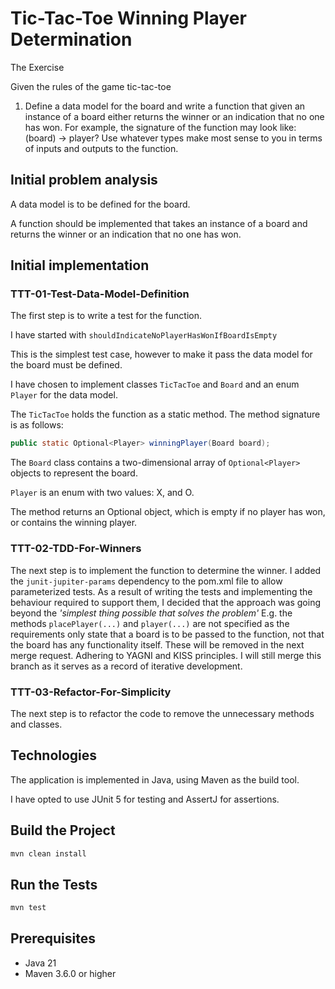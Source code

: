 # Tic-Tac-Toe Winning Player Determination
The Exercise

Given the rules of the game tic-tac-toe
1. Define a data model for the board and write a function that given an instance of a board
   either returns the winner or an indication that no one has won. For example, the
   signature of the function may look like:
   (board) -> player?
   Use whatever types make most sense to you in terms of inputs and outputs to the
   function.
## Initial problem analysis
A data model is to be defined for the board.

A function should be implemented that takes an instance of a board and returns the winner or an indication that no one has won.

## Initial implementation
### TTT-01-Test-Data-Model-Definition
The first step is to write a test for the function.

I have started with ```shouldIndicateNoPlayerHasWonIfBoardIsEmpty```

This is the simplest test case, however to make it pass the data model for the board must be defined. 

I have chosen to implement classes ```TicTacToe``` and ```Board``` and an enum ```Player``` for the data model.

The ```TicTacToe``` holds the function as a static method. The method signature is as follows:
```java
public static Optional<Player> winningPlayer(Board board);
```

The ```Board``` class contains a two-dimensional array of ```Optional<Player>``` objects to represent the board.

```Player``` is an enum with two values: X, and O.

The method returns an Optional<Player> object, which is empty if no player has won, or contains the winning player.

### TTT-02-TDD-For-Winners
The next step is to implement the function to determine the winner.
I added the ```junit-jupiter-params``` dependency to the pom.xml file to allow parameterized tests.
As a result of writing the tests and implementing the behaviour required to support them, I decided that the approach was going beyond the *'simplest thing possible that solves the problem'* E.g. the methods ```placePlayer(...)``` and ```player(...)``` are not specified as the requirements only state that a board is to be passed to the function, not that the board has any functionality itself.
These will be removed in the next merge request. Adhering to YAGNI and KISS principles. I will still merge this branch as it serves as a record of iterative development.

### TTT-03-Refactor-For-Simplicity
The next step is to refactor the code to remove the unnecessary methods and classes.



## Technologies
The application is implemented in Java, using Maven as the build tool.

I have opted to use JUnit 5 for testing and AssertJ for assertions.

## Build the Project
```bash
mvn clean install
```
## Run the Tests
```bash
mvn test
```
## Prerequisites
- Java 21
- Maven 3.6.0 or higher


